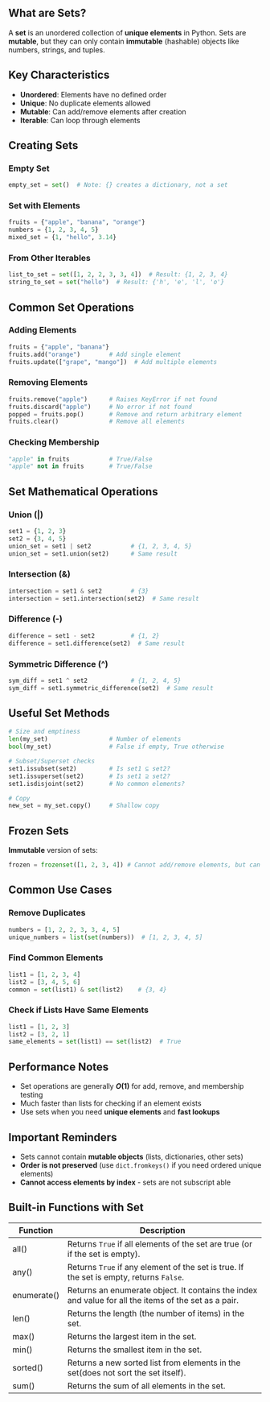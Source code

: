 ## What are Sets?

A **set** is an unordered collection of **unique elements** in Python. Sets are **mutable**, but they can only contain **immutable** (hashable) objects like numbers, strings, and tuples.

## Key Characteristics

- **Unordered**: Elements have no defined order
- **Unique**: No duplicate elements allowed
- **Mutable**: Can add/remove elements after creation
- **Iterable**: Can loop through elements

## Creating Sets

### Empty Set

```python
empty_set = set()  # Note: {} creates a dictionary, not a set
```

### Set with Elements

```python
fruits = {"apple", "banana", "orange"}
numbers = {1, 2, 3, 4, 5}
mixed_set = {1, "hello", 3.14}
```

### From Other Iterables

```python
list_to_set = set([1, 2, 2, 3, 3, 4])  # Result: {1, 2, 3, 4}
string_to_set = set("hello")  # Result: {'h', 'e', 'l', 'o'}
```

## Common Set Operations

### Adding Elements

```python
fruits = {"apple", "banana"}
fruits.add("orange")        # Add single element
fruits.update(["grape", "mango"])  # Add multiple elements
```

### Removing Elements

```python
fruits.remove("apple")      # Raises KeyError if not found
fruits.discard("apple")     # No error if not found
popped = fruits.pop()       # Remove and return arbitrary element
fruits.clear()              # Remove all elements
```

### Checking Membership

```python
"apple" in fruits           # True/False
"apple" not in fruits       # True/False
```

## Set Mathematical Operations

### Union (|)

```python
set1 = {1, 2, 3}
set2 = {3, 4, 5}
union_set = set1 | set2           # {1, 2, 3, 4, 5}
union_set = set1.union(set2)      # Same result
```

### Intersection (&)

```python
intersection = set1 & set2        # {3}
intersection = set1.intersection(set2)  # Same result
```

### Difference (-)

```python
difference = set1 - set2          # {1, 2}
difference = set1.difference(set2)  # Same result
```

### Symmetric Difference (^)

```python
sym_diff = set1 ^ set2            # {1, 2, 4, 5}
sym_diff = set1.symmetric_difference(set2)  # Same result
```

## Useful Set Methods

```python
# Size and emptiness
len(my_set)                 # Number of elements
bool(my_set)                # False if empty, True otherwise

# Subset/Superset checks
set1.issubset(set2)         # Is set1 ⊆ set2?
set1.issuperset(set2)       # Is set1 ⊇ set2?
set1.isdisjoint(set2)       # No common elements?

# Copy
new_set = my_set.copy()     # Shallow copy
```

## Frozen Sets

**Immutable** version of sets:

```python
frozen = frozenset([1, 2, 3, 4]) # Cannot add/remove elements, but can use in other sets or as dict keys
```

## Common Use Cases

### Remove Duplicates

```python
numbers = [1, 2, 2, 3, 3, 4, 5]
unique_numbers = list(set(numbers))  # [1, 2, 3, 4, 5]
```

### Find Common Elements

```python
list1 = [1, 2, 3, 4]
list2 = [3, 4, 5, 6]
common = set(list1) & set(list2)    # {3, 4}
```

### Check if Lists Have Same Elements

```python
list1 = [1, 2, 3]
list2 = [3, 2, 1]
same_elements = set(list1) == set(list2)  # True
```

## Performance Notes

- Set operations are generally **$O(1)$** for add, remove, and membership testing
- Much faster than lists for checking if an element exists
- Use sets when you need **unique elements** and **fast lookups**

## Important Reminders

- Sets cannot contain **mutable objects** (lists, dictionaries, other sets)
- **Order is not preserved** (use `dict.fromkeys()` if you need ordered unique elements)
- **Cannot access elements by index** - sets are not subscript able

## Built-in Functions with Set

| Function     | Description                                                                                          |
| ------------- | ---------------------------------------------------------------------------------------------------- |
| all()        | Returns `True` if all elements of the set are true (or if the set is empty).                         |
| any()       | Returns `True` if any element of the set is true. If the set is empty, returns `False`.              |
| enumerate() | Returns an enumerate object. It contains the index and value for all the items of the set as a pair. |
| len()       | Returns the length (the number of items) in the set.                                                 |
| max()       | Returns the largest item in the set.                                                                 |
| min()       | Returns the smallest item in the set.                                                                |
| sorted()    | Returns a new sorted list from elements in the set(does not sort the set itself).                    |
| sum()       | Returns the sum of all elements in the set.                                                          |
